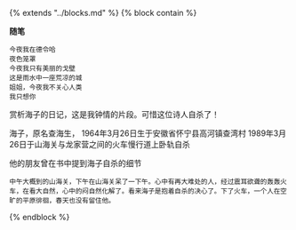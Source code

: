 {%  extends "../blocks.md"  %}
{%  block contain  %}

**随笔**

```
今夜我在德令哈
夜色笼罩
今夜我只有美丽的戈壁 
这是雨水中一座荒凉的城
姐姐，今夜我不关心人类
我只想你
```

赏析海子的日记，这是我钟情的片段。可惜这位诗人自杀了！

海子，原名查海生，
1964年3月26日生于安徽省怀宁县高河镇查湾村
1989年3月26日于山海关与龙家营之间的火车慢行道上卧轨自杀

他的朋友曾在书中提到海子自杀的细节

```
中午大概到的山海关，下午在山海关呆了一下午。心中有再大难处的人，经过震耳欲聋的轰轰火车，在看大自然，心中的闷自然化解了。看来海子是抱着自杀的决心了。下了火车，一个人在空旷的平原徘徊，春天也没有留住他。
```



{%  endblock   %}